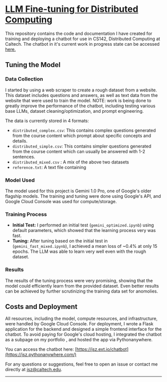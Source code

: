 # [LLM Fine-tuning for Distributed Computing](https://jsz.pythonanywhere.com/)

This repository contains the code and documentation I have created for training and deploying a chatbot for use in CS142, Distributed Computing at Caltech. The chatbot in it's current work in progress state can be accessed [here.](https://jsz.pythonanywhere.com/)
## Tuning the Model

### Data Collection
I started by using a web scraper to create a rough dataset from a website. This dataset includes questions and answers, as well as text data from the website that were used to train the model. NOTE: work is being done to greatly improve the performance of the chatbot, including testing various base LLMs, dataset cleaning/optimization, and prompt engineering.

The data is currently stored in 4 formats:
- `distributed_complex.csv`: This contains complex questions generated from the course content which prompt about specific concepts and details.
- `distributed_simple.csv`: This contains simpler questions generated from the course content which can usually be answered with 1-2 sentences.
- `distributed_mixed.csv` : A mix of the above two datasets
- `reference.txt`: A text file containing 

### Model Used
The model used for this project is Gemini 1.0 Pro, one of Google's older flagship models. The training and tuning were done using Google's API, and Google Cloud Console was used for compute/storage. 

### Training Process
- **Initial Test:** I performed an initial test (`gemini_optimized.ipynb`) using default parameters, which showed that the learning process very was fast.
- **Tuning:** After tuning based on the initial test in (`gemini_fast_mixed.ipynb`), I achieved a mean loss of ~0.4% at only 15 epochs. The LLM was able to learn very well even with the rough dataset.

### Results
The results of the tuning process were very promising, showing that the model could efficiently learn from the provided dataset. Even better results can be achieved by further scrutinizing the training data set for anomolies.

## Costs and Deployment

All resources, including the model, compute resources, and infrastructure, were handled by Google Cloud Console. For deployment, I wrote a Flask application for the backend and designed a simple frontend interface for the chatbot. To avoid paying for Google's cloud hosting, I integrated the chatbot as a subpage on my portfolio , and hosted the app via Pythonanywhere.

You can access the chatbot here: [https://jsz.ext.io/chatbot](https://jsz.pythonanywhere.com/)


For any questions or suggestions, feel free to open an issue or contact me directly at [jsz@caltech.edu](mailto:jsz@caltech.edu).

---
